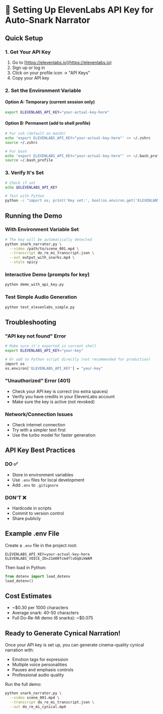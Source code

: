 # 🔐 Setting Up ElevenLabs API Key for Auto-Snark Narrator

## Quick Setup

### 1. Get Your API Key
1. Go to [https://elevenlabs.io](https://elevenlabs.io)
2. Sign up or log in
3. Click on your profile icon → "API Keys"
4. Copy your API key

### 2. Set the Environment Variable

#### Option A: Temporary (current session only)
```bash
export ELEVENLABS_API_KEY="your-actual-key-here"
```

#### Option B: Permanent (add to shell profile)
```bash
# For zsh (default on macOS)
echo 'export ELEVENLABS_API_KEY="your-actual-key-here"' >> ~/.zshrc
source ~/.zshrc

# For bash
echo 'export ELEVENLABS_API_KEY="your-actual-key-here"' >> ~/.bash_profile
source ~/.bash_profile
```

### 3. Verify It's Set
```bash
# Check if set
echo $ELEVENLABS_API_KEY

# Test with Python
python -c "import os; print('Key set:', bool(os.environ.get('ELEVENLABS_API_KEY')))"
```

## Running the Demo

### With Environment Variable Set
```bash
# The key will be automatically detected
python snark_narrator.py \
  --video /path/to/scene_001.mp4 \
  --transcript do_re_mi_transcript.json \
  --out output_with_snarks.mp4 \
  --style spicy
```

### Interactive Demo (prompts for key)
```bash
python demo_with_api_key.py
```

### Test Simple Audio Generation
```bash
python test_elevenlabs_simple.py
```

## Troubleshooting

### "API key not found" Error
```bash
# Make sure it's exported in current shell
export ELEVENLABS_API_KEY="your-key"

# Or add to Python script directly (not recommended for production)
import os
os.environ['ELEVENLABS_API_KEY'] = "your-key"
```

### "Unauthorized" Error (401)
- Check your API key is correct (no extra spaces)
- Verify you have credits in your ElevenLabs account
- Make sure the key is active (not revoked)

### Network/Connection Issues
- Check internet connection
- Try with a simpler text first
- Use the turbo model for faster generation

## API Key Best Practices

### DO ✅
- Store in environment variables
- Use `.env` files for local development
- Add `.env` to `.gitignore`

### DON'T ❌
- Hardcode in scripts
- Commit to version control
- Share publicly

## Example .env File
Create a `.env` file in the project root:
```
ELEVENLABS_API_KEY=your-actual-key-here
ELEVENLABS_VOICE_ID=21m00Tcm4TlvDq8ikWAM
```

Then load in Python:
```python
from dotenv import load_dotenv
load_dotenv()
```

## Cost Estimates
- ~$0.30 per 1000 characters
- Average snark: 40-50 characters
- Full Do-Re-Mi demo (6 snarks): ~$0.075

## Ready to Generate Cynical Narration!

Once your API key is set up, you can generate cinema-quality cynical narration with:
- Emotion tags for expression
- Multiple voice personalities
- Pauses and emphasis controls
- Professional audio quality

Run the full demo:
```bash
python snark_narrator.py \
  --video scene_001.mp4 \
  --transcript do_re_mi_transcript.json \
  --out do_re_mi_cynical.mp4
```